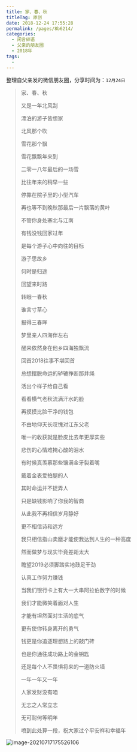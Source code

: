 ```yaml
---
title: 家、春、秋
titleTag: 原创
date: 2018-12-24 17:55:28
permalink: /pages/8b6214/
categories:
  - 闲言碎语
  - 父亲的朋友圈
  - 2018年
tags:
  - 
---
```

整理自父亲发的微信朋友圈，分享时间为：`12月24日`

> 家、春、秋
>
> 
>
> 又是一年北风刮
>
> 漂泊的游子皆想家
>
> 北风那个吹
>
> 雪花那个飘
>
> 雪花飘飘年来到
>
> 二零一八年最后的一场雪
>
> 比往年来的稍早一些
>
> 停靠在院子里的小型汽车
>
> 再也等不到晚秋那最后一片飘落的黄叶
>
> 不管你身处塞北与江南
>
> 有钱没钱回家过年
>
> 是每个游子心中向往的目标
>
> 游子思故乡
>
> 何时是归途
>
> 回望来时路
>
> 转眼一春秋
>
> 谁言寸草心
>
> 报得三春晖
>
> 梦里亲人四海伴左右
>
> 醒来依然身在他乡四海独飘流
>
> 
>
> 
>
> 回首2018往事不堪回首
>
> 总想摆脱命运的轳辘挣断那井绳
>
> 活出个样子给自己看
>
> 看看横气老秋流满汗水的脸
>
> 再摸摸比脸干净的钱包
>
> 不由地仰天长叹愧对江东父老
>
> 唯一的收获就是脸皮比去年更厚实些
>
> 悲伤的心情难掩心酸的泪水
>
> 有时候真羡慕那些镶满金牙裂着嘴
>
> 戴着金表爱拍腿的人
>
> 其时命运并不捉弄人
>
> 只是缺钱影响了你我的智商
>
> 从此我不再相信岁月静好
>
> 更不相信诗和远方
>
> 我只相信指山卖磨才能使我达到人生的一种高度
>
> 然而做梦与现实毕竟差距太大
>
> 
>
> 
>
> 瞻望2019必须脚踏实地鼓足干劲
>
> 认真工作努力赚钱
>
> 当我们银行卡上有大一大串阿拉伯数字的时候
>
> 
>
> 
>
> 我们才能微笑着面对人生
>
> 才能有坦然面对生活的底气
>
> 更有使你转身离开的勇气
>
> 钱更是你追逐理想路上的敲门砖
>
> 也是你通往成功路上的金钥匙
>
> 还是每个人不畏惧将来的一道防火墙
>
> 
>
> 一年一年又一年
>
> 人家发财没有咱
>
> 无志之人常立志
>
> 无可耐何等明年
>
> 
>
> 喷到此处算一段，祝大家过个平安祥和幸福年

![image-20210717175526106](http://t.eryajf.net/imgs/2021/09/f9a952d47ed809d8.jpg)